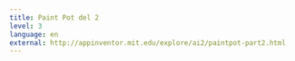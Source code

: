 ```yaml
---
title: Paint Pot del 2
level: 3
language: en
external: http://appinventor.mit.edu/explore/ai2/paintpot-part2.html
---
```

